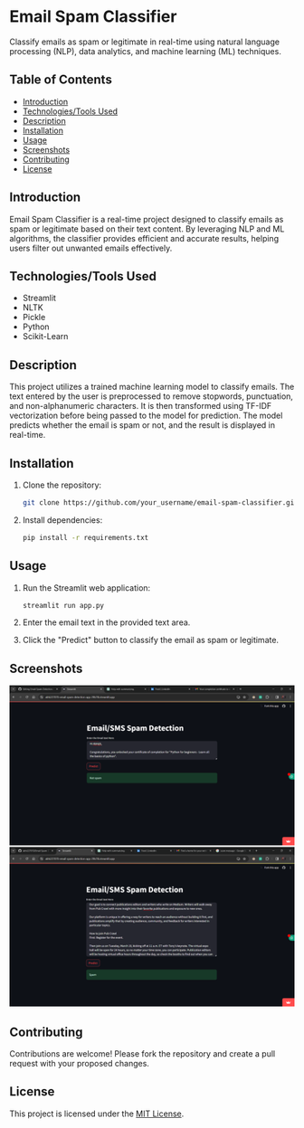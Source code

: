 # Email Spam Classifier

Classify emails as spam or legitimate in real-time using natural language processing (NLP), data analytics, and machine learning (ML) techniques.

## Table of Contents

- [Introduction](#introduction)
- [Technologies/Tools Used](#technologies-tools-used)
- [Description](#description)
- [Installation](#installation)
- [Usage](#usage)
- [Screenshots](#screenshots)
- [Contributing](#contributing)
- [License](#license)

## Introduction

Email Spam Classifier is a real-time project designed to classify emails as spam or legitimate based on their text content. By leveraging NLP and ML algorithms, the classifier provides efficient and accurate results, helping users filter out unwanted emails effectively.

## Technologies/Tools Used

- Streamlit
- NLTK
- Pickle
- Python
- Scikit-Learn

## Description

This project utilizes a trained machine learning model to classify emails. The text entered by the user is preprocessed to remove stopwords, punctuation, and non-alphanumeric characters. It is then transformed using TF-IDF vectorization before being passed to the model for prediction. The model predicts whether the email is spam or not, and the result is displayed in real-time.

## Installation

1. Clone the repository:

    ```bash
    git clone https://github.com/your_username/email-spam-classifier.git
    ```

2. Install dependencies:

    ```bash
    pip install -r requirements.txt
    ```

## Usage

1. Run the Streamlit web application:

    ```bash
    streamlit run app.py
    ```

2. Enter the email text in the provided text area.
3. Click the "Predict" button to classify the email as spam or legitimate.

## Screenshots

![Screenshot 1](screenshots/screenshot1.png)
![Screenshot 2](screenshots/screenshot2.png)

## Contributing

Contributions are welcome! Please fork the repository and create a pull request with your proposed changes.

## License

This project is licensed under the [MIT License](LICENSE).
